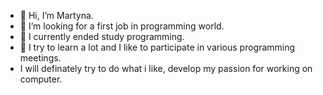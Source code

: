 - 👋 Hi, I’m Martyna.
- 👀 I’m looking for a first job in programming world.
- 🌱 I currently ended study programming.
- 💞️ I try to learn a lot and I like to participate in various programming meetings.
- I will definately try to do what i like, develop my passion for working on computer.
